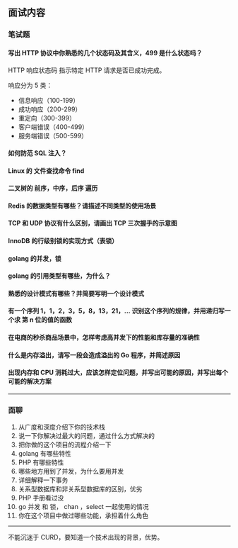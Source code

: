 ## 面试内容

### 笔试题

#### 写出 HTTP 协议中你熟悉的几个状态码及其含义，499 是什么状态吗？

HTTP 响应状态码 指示特定 HTTP 请求是否已成功完成。

响应分为 5 类：
* 信息响应（100-199）
* 成功响应（200-299）
* 重定向（300-399）
* 客户端错误（400-499）
* 服务端错误（500-599）


#### 如何防范 SQL 注入？

#### Linux 的 文件查找命令 find

#### 二叉树的 前序，中序，后序 遍历

#### Redis 的数据类型有哪些？请描述不同类型的使用场景

#### TCP 和 UDP 协议有什么区别，请画出 TCP 三次握手的示意图

#### InnoDB 的行级别锁的实现方式（表锁）

#### golang 的并发，锁

#### golang 的引用类型有哪些，为什么？

#### 熟悉的设计模式有哪些？并简要写明一个设计模式

#### 有一个序列 1，1，2，3，5，8，13，21，... 识别这个序列的规律，并用递归写一个求 第 n 位的值的函数

#### 在电商的秒杀商品场景中，怎样考虑高并发下的性能和库存量的准确性

#### 什么是内存溢出，请写一段会造成溢出的 Go 程序，并简述原因

#### 出现内存和 CPU 消耗过大，应该怎样定位问题，并写出可能的原因，并写出每个可能的解决方案

*****

### 面聊

1. 从广度和深度介绍下你的技术栈
2. 说一下你解决过最大的问题，通过什么方式解决的
3. 把你做的这个项目的流程介绍一下
4. golang 有哪些特性
5. PHP 有哪些特性
6. 哪些地方用到了并发，为什么要用并发
7. 详细解释一下事务
8. 关系型数据库和非关系型数据库的区别，优劣
9. PHP 手册看过没
10. go 并发 和 锁， chan ，select 一起使用的情况
11. 你在这个项目中做过哪些功能，承担着什么角色

*****

不能沉迷于 CURD，要知道一个技术出现的背景，优势。